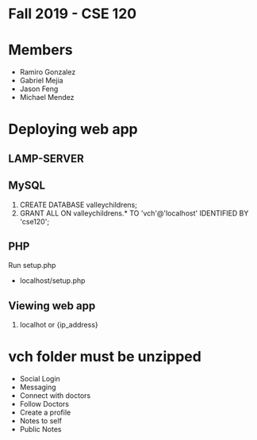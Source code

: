 # Fall 2019 - CSE 120 
# Members 
- Ramiro Gonzalez 
- Gabriel Mejia
- Jason Feng 
- Michael Mendez
# Deploying web app 
## LAMP-SERVER
## MySQL 
1. CREATE DATABASE valleychildrens; 
2. GRANT ALL ON valleychildrens.* TO 'vch'@'localhost' IDENTIFIED BY 'cse120';
## PHP 
Run setup.php 
- localhost/setup.php 
## Viewing web app 
1. localhot or {ip_address}

# vch folder must be unzipped 
- Social Login 
- Messaging 
- Connect with doctors
- Follow Doctors 
- Create a profile 
- Notes to self
- Public Notes 

